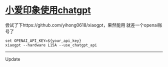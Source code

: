 # [小爱印象使用chatgpt](https://github.com/cutepig123/gitblog/issues/5)

尝试了下https://github.com/yihong0618/xiaogpt，果然能用
就差一个openai账号了

```
set OPENAI_API_KEY=${your_api_key}
xiaogpt --hardware L15A --use_chatgpt_api
```

---

Update